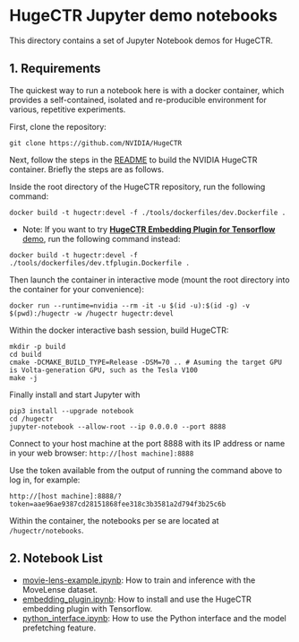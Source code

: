 # HugeCTR Jupyter demo notebooks
This directory contains a set of Jupyter Notebook demos for HugeCTR.

## 1. Requirements

The quickest way to run a notebook here is with a docker container, which provides a self-contained, isolated and re-producible environment for various, repetitive experiments.

First, clone the repository:

```
git clone https://github.com/NVIDIA/HugeCTR
```

Next, follow the steps in the [README](../README.md#2-build-docker-image-and-hugectr) to build the NVIDIA HugeCTR container. Briefly the steps are as follows.

Inside the root directory of the HugeCTR repository, run the following command:
```
docker build -t hugectr:devel -f ./tools/dockerfiles/dev.Dockerfile .
```

* Note: If you want to try [**HugeCTR Embedding Plugin for Tensorflow** demo](embedding_plugin.ipynb), run the following command instead:
```
docker build -t hugectr:devel -f ./tools/dockerfiles/dev.tfplugin.Dockerfile .
```


Then launch the container in interactive mode (mount the root directory into the container for your convenience):

```
docker run --runtime=nvidia --rm -it -u $(id -u):$(id -g) -v $(pwd):/hugectr -w /hugectr hugectr:devel
```

Within the docker interactive bash session, build HugeCTR:
```
mkdir -p build
cd build
cmake -DCMAKE_BUILD_TYPE=Release -DSM=70 .. # Asuming the target GPU is Volta-generation GPU, such as the Tesla V100
make -j
```

Finally install and start Jupyter with

```
pip3 install --upgrade notebook
cd /hugectr
jupyter-notebook --allow-root --ip 0.0.0.0 --port 8888
```

Connect to your host machine at the port 8888 with its IP address or name in your web browser: ```http://[host machine]:8888```

Use the token available from the output of running the command above to log in, for example:

```http://[host machine]:8888/?token=aae96ae9387cd28151868fee318c3b3581a2d794f3b25c6b```


Within the container, the notebooks per se are located at `/hugectr/notebooks`.

## 2. Notebook List

- [movie-lens-example.ipynb](movie-lens-example.ipynb): How to train and inference with the MoveLense dataset.
- [embedding_plugin.ipynb](embedding_plugin.ipynb): How to install and use the HugeCTR embedding plugin with Tensorflow.
- [python_interface.ipynb](python_interface.ipynb): How to use the Python interface and the model prefetching feature.
